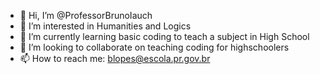 - 👋 Hi, I’m @ProfessorBrunoIauch
- 👀 I’m interested in Humanities and Logics
- 🌱 I’m currently learning basic coding to teach a subject in High School
- 💞️ I’m looking to collaborate on teaching coding for highschoolers
- 📫 How to reach me: blopes@escola.pr.gov.br

<!---
ProfessorBrunoIauch/ProfessorBrunoIauch is a ✨ special ✨ repository because its `README.md` (this file) appears on your GitHub profile.
You can click the Preview link to take a look at your changes.
--->

